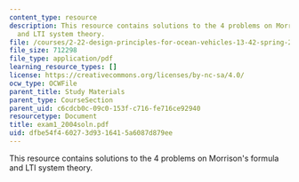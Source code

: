 ```yaml
---
content_type: resource
description: This resource contains solutions to the 4 problems on Morrison's formula
  and LTI system theory.
file: /courses/2-22-design-principles-for-ocean-vehicles-13-42-spring-2005/dfbe54f460273d9316415a6087d879ee_exam1_2004soln.pdf
file_size: 712298
file_type: application/pdf
learning_resource_types: []
license: https://creativecommons.org/licenses/by-nc-sa/4.0/
ocw_type: OCWFile
parent_title: Study Materials
parent_type: CourseSection
parent_uid: c6cdcb0c-09c0-153f-c716-fe716ce92940
resourcetype: Document
title: exam1_2004soln.pdf
uid: dfbe54f4-6027-3d93-1641-5a6087d879ee
---
```

This resource contains solutions to the 4 problems on Morrison's formula and LTI system theory.
